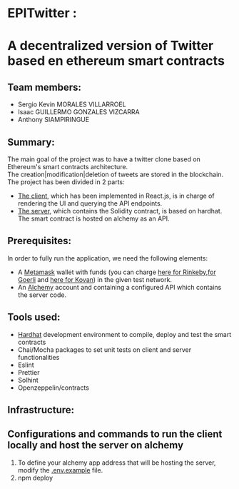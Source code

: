 # EPITwitter : 
# A decentralized version of Twitter based en ethereum smart contracts
## Team members: 
* Sergio Kevin MORALES VILLARROEL
* Isaac GUILLERMO GONZALES VIZCARRA 
* Anthony SIAMPIRINGUE    


## Summary:  
The main goal of the project was to have a twitter clone based on Ethereum's smart contracts architecture.  
The creation|modification|deletion of tweets are stored in the blockchain.  
The project has been divided in 2 parts:  
* [The client](https://github.com/sergioKmoralesV/blockchain-light-twitter/tree/main/client#readme), which has been implemented in React.js, is in charge of rendering the UI and querying the API endpoints.  
* [The server](https://github.com/sergioKmoralesV/blockchain-light-twitter/tree/main/server#readme), which contains the Solidity contract, is based on hardhat. The smart contract is hosted on alchemy as an API.

## Prerequisites: 
In order to fully run the application, we need the following elements: 
* A [Metamask](https://metamask.io/) wallet with funds (you can charge [here for Rinkeby](https://rinkebyfaucet.com/),[for Goerli](https://goerlifaucet.com/) and [here for Kovan](https://ethdrop.dev//)) in the given test network. 
* An [Alchemy](https://www.alchemy.com/) account and containing a configured API which contains the server code.  


## Tools used:  
* [Hardhat](https://hardhat.org/) development environment to compile, deploy and test the smart contracts 
* Chai/Mocha packages to set unit tests on client and server functionalities
* Eslint 
* Prettier
* Solhint
* Openzeppelin/contracts

## Infrastructure: 



## Configurations and commands to run the client locally and host the server on alchemy  
1. To define your alchemy app address that will be hosting the server, modify the [.env.example](.env.example) file. 
2. npm deploy
